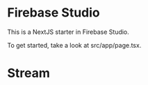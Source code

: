 # Firebase Studio

This is a NextJS starter in Firebase Studio.

To get started, take a look at src/app/page.tsx.
# Stream
